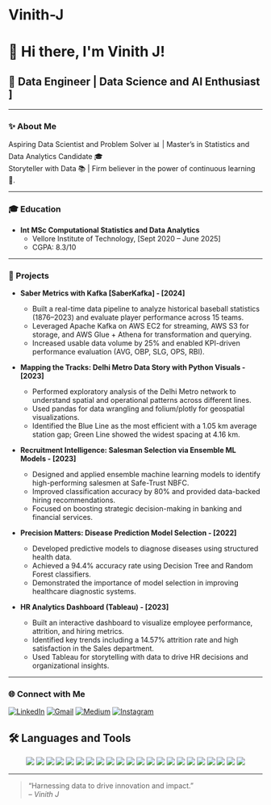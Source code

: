 # Vinith-J

# 👋 Hi there, I'm Vinith J!

## 🚀 Data Engineer | Data Science and AI Enthusiast ]

---

### ✨ About Me

Aspiring Data Scientist and Problem Solver 📊 | Master’s in Statistics and Data Analytics Candidate 🎓  
Storyteller with Data 📚 | Firm believer in the power of continuous learning 🔁.

---

### 🎓 Education

- **Int MSc Computational Statistics and Data Analytics**
  - Vellore Institute of Technology, [Sept 2020 – June 2025]
  - CGPA: 8.3/10
---

### 💼 Projects

- **Saber Metrics with Kafka [SaberKafka] - [2024]**  
  - Built a real-time data pipeline to analyze historical baseball statistics (1876–2023) and evaluate player performance across 15 teams.  
  - Leveraged Apache Kafka on AWS EC2 for streaming, AWS S3 for storage, and AWS Glue + Athena for transformation and querying.  
  - Increased usable data volume by 25% and enabled KPI-driven performance evaluation (AVG, OBP, SLG, OPS, RBI).

- **Mapping the Tracks: Delhi Metro Data Story with Python Visuals - [2023]**  
  - Performed exploratory analysis of the Delhi Metro network to understand spatial and operational patterns across different lines.  
  - Used pandas for data wrangling and folium/plotly for geospatial visualizations.  
  - Identified the Blue Line as the most efficient with a 1.05 km average station gap; Green Line showed the widest spacing at 4.16 km.

- **Recruitment Intelligence: Salesman Selection via Ensemble ML Models - [2023]**  
  - Designed and applied ensemble machine learning models to identify high-performing salesmen at Safe-Trust NBFC.  
  - Improved classification accuracy by 80% and provided data-backed hiring recommendations.  
  - Focused on boosting strategic decision-making in banking and financial services.

- **Precision Matters: Disease Prediction Model Selection - [2022]**  
  - Developed predictive models to diagnose diseases using structured health data.  
  - Achieved a 94.4% accuracy rate using Decision Tree and Random Forest classifiers.  
  - Demonstrated the importance of model selection in improving healthcare diagnostic systems.

- **HR Analytics Dashboard (Tableau) - [2023]**  
  - Built an interactive dashboard to visualize employee performance, attrition, and hiring metrics.  
  - Identified key trends including a 14.57% attrition rate and high satisfaction in the Sales department.  
  - Used Tableau for storytelling with data to drive HR decisions and organizational insights.


---

### 🌐 Connect with Me

[![LinkedIn](https://img.shields.io/badge/LinkedIn-blue?logo=linkedin&style=for-the-badge)](https://www.linkedin.com/in/vinith-j/)
[![Gmail](https://img.shields.io/badge/Gmail-D14836?logo=gmail&logoColor=white&style=for-the-badge)](mailto:vinith.jb318@gmail.com)
[![Medium](https://img.shields.io/badge/Medium-black?logo=medium&logoColor=white&style=for-the-badge)](https://medium.com/@vinith.jb318)
[![Instagram](https://img.shields.io/badge/Instagram-E4405F?logo=instagram&logoColor=white&style=for-the-badge)](https://www.instagram.com/_vinith_31_/)
<!-- [![YouTube](https://img.shields.io/badge/YouTube-FF0000?logo=youtube&logoColor=white&style=for-the-badge)](https://www.youtube.com/channel/your-channel-id) -->




## 🛠️ Languages and Tools

<p align="center">
  <!-- Programming Languages -->
  <img src="https://img.shields.io/badge/Python-3776AB?style=flat&logo=python&logoColor=white" />
  <img src="https://img.shields.io/badge/R-276DC3?style=flat&logo=r&logoColor=white" />
  <img src="https://img.shields.io/badge/Java-007396?style=flat&logo=java&logoColor=white" />
  <img src="https://img.shields.io/badge/SQL-4479A1?style=flat&logo=postgresql&logoColor=white" />

  <!-- Data Science & ML -->
  <img src="https://img.shields.io/badge/Numpy-013243?style=flat&logo=numpy&logoColor=white" />
  <img src="https://img.shields.io/badge/Pandas-150458?style=flat&logo=pandas&logoColor=white" />
  <img src="https://img.shields.io/badge/Scikit--Learn-F7931E?style=flat&logo=scikit-learn&logoColor=white" />
  <img src="https://img.shields.io/badge/Matplotlib-11557C?style=flat&logo=matplotlib&logoColor=white" />
  <img src="https://img.shields.io/badge/Seaborn-2D5D7B?style=flat" />
  <img src="https://img.shields.io/badge/Plotly-3F4F75?style=flat&logo=plotly&logoColor=white" />
  <img src="https://img.shields.io/badge/Machine%20Learning-000000?style=flat&logo=probot&logoColor=white" />
  <img src="https://img.shields.io/badge/Deep%20Learning-8A2BE2?style=flat&logo=tensorflow&logoColor=white" />
  <img src="https://img.shields.io/badge/EDA-00BFFF?style=flat" />
  <img src="https://img.shields.io/badge/Time%20Series%20Analysis-FF8C00?style=flat" />

  <!-- Data Visualization Tools -->
  <img src="https://img.shields.io/badge/Tableau-E97627?style=flat&logo=tableau&logoColor=white" />
  <img src="https://img.shields.io/badge/Power%20BI-F2C811?style=flat&logo=powerbi&logoColor=black" />
  <img src="https://img.shields.io/badge/Excel-217346?style=flat&logo=microsoft-excel&logoColor=white" />

  <!-- Big Data & Cloud -->
  <img src="https://img.shields.io/badge/Apache%20Spark-E25A1C?style=flat&logo=apachespark&logoColor=white" />
  <img src="https://img.shields.io/badge/Snowflake-29B5E8?style=flat&logo=snowflake&logoColor=white" />
  <img src="https://img.shields.io/badge/AWS-232F3E?style=flat&logo=amazon-aws&logoColor=white" />
  <img src="https://img.shields.io/badge/DataBricks-FF3621?style=flat&logo=databricks&logoColor=white" />

  <!-- Tools -->
  <img src="https://img.shields.io/badge/DBeaver-372923?style=flat&logoColor=white" />
</p>

---

> “Harnessing data to drive innovation and impact.”  
> *– Vinith J*


